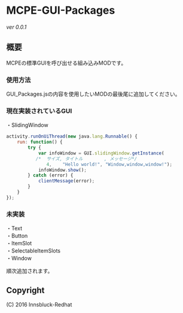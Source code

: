 # MCPE-GUI-Packages
*ver 0.0.1*

## 概要
MCPEの標準GUIを呼び出せる組み込みMODです。

### 使用方法
GUI_Packages.jsの内容を使用したいMODの最後尾に追加してください。

### 現在実装されているGUI
・SlidingWindow
    
 ```javascript
 activity.runOnUiThread(new java.lang.Runnable() {
     run: function() {
         try {
             var infoWindow = GUI.slidingWindow.getInstance(
            /*  サイズ, タイトル        , メッセージ*/
             	4,    "Hello world!", "Window,window,window!");
             infoWindow.show();
         } catch (error) {
             clientMessage(error);
         }
     }
 });
 ```

### 未実装
・Text  
・Button  
・ItemSlot  
・SelectableItemSlots  
・Window

順次追加されます。

## Copyright
(C) 2016 Innsbluck-Redhat
